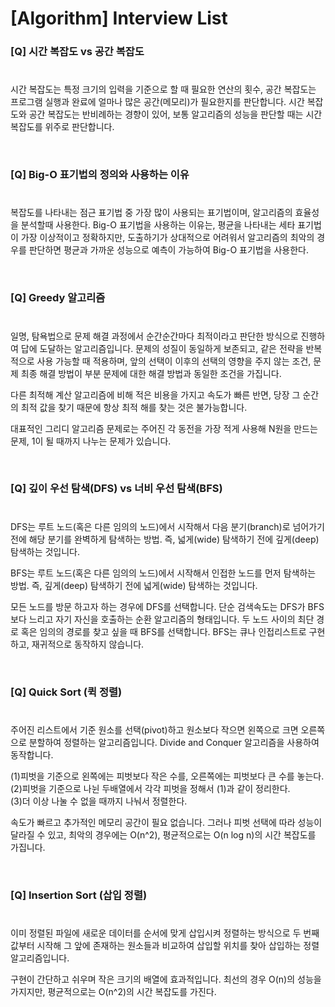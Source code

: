 # [Algorithm] Interview List

### [Q] 시간 복잡도 vs 공간 복잡도
#
시간 복잡도는 특정 크기의 입력을 기준으로 할 때 필요한 연산의 횟수, 공간 복잡도는 프로그램 실행과 완료에 얼마나 많은 공간(메모리)가 필요한지를 판단합니다. 시간 복잡도와 공간 복잡도는 반비례하는 경향이 있어, 보통 알고리즘의 성능을 판단할 때는 시간 복잡도를 위주로 판단합니다. 

<br>


### [Q] Big-O 표기법의 정의와 사용하는 이유
#
복잡도를 나타내는 점근 표기법 중 가장 많이 사용되는 표기법이며, 알고리즘의 효율성을 분석할때 사용한다.
Big-O 표기법을 사용하는 이유는, 평균을 나타내는 세타 표기법이 가장 이상적이고 정확하지만, 도출하기가 상대적으로 어려워서 알고리즘의 최악의 경우를 판단하면 평균과 가까운 성능으로 예측이 가능하여 Big-O 표기법을 사용한다.

<br>

### [Q] Greedy 알고리즘 
#
일명, 탐욕법으로 문제 해결 과정에서 순간순간마다 최적이라고 판단한 방식으로 진행하여 답에 도달하는 알고리즘입니다. 문제의 성질이 동일하게 보존되고, 같은 전략을 반복적으로 사용 가능할 때 적용하며, 앞의 선택이 이후의 선택의 영향을 주지 않는 조건, 문제 최종 해결 방법이 부분 문제에 대한 해결 방법과 동일한 조건을 가집니다.

다른 최적해 계산 알고리즘에 비해 적은 비용을 가지고 속도가 빠른 반면, 당장 그 순간의 최적 값을 찾기 때문에 항상 최적 해를 찾는 것은 불가능합니다.

대표적인 그리디 알고리즘 문제로는 주어진 각 동전을 가장 적게 사용해 N원을 만드는 문제, 1이 될 때까지 나누는 문제가 있습니다.

<br>

### [Q] 깊이 우선 탐색(DFS) vs 너비 우선 탐색(BFS)
#
DFS는 루트 노드(혹은 다른 임의의 노드)에서 시작해서 다음 분기(branch)로 넘어가기 전에 해당 분기를 완벽하게 탐색하는 방법. 즉, 넓게(wide) 탐색하기 전에 깊게(deep) 탐색하는 것입니다.

BFS는 루트 노드(혹은 다른 임의의 노드)에서 시작해서 인접한 노드를 먼저 탐색하는 방법. 즉, 깊게(deep) 탐색하기 전에 넓게(wide) 탐색하는 것입니다.

모든 노드를 방문 하고자 하는 경우에 DFS를 선택합니다. 단순 검색속도는 DFS가 BFS보다 느리고 자기 자신을 호출하는 순환 알고리즘의 형태입니다.
두 노드 사이의 최단 경로 혹은 임의의 경로를 찾고 싶을 때 BFS를 선택합니다. BFS는 큐나 인접리스트로 구현하고, 재귀적으로 동작하지 않습니다.

<br>

### [Q] Quick Sort (퀵 정렬)
#
주어진 리스트에서 기준 원소를 선택(pivot)하고 원소보다 작으면 왼쪽으로 크면 오른쪽으로 분할하여 정렬하는 알고리즘입니다. Divide and Conquer 알고리즘을 사용하여 동작합니다. 

(1)피벗을 기준으로 왼쪽에는 피벗보다 작은 수를, 오른쪽에는 피벗보다 큰 수를 놓는다.<br>
(2)피벗을 기준으로 나뉜 두배열에서 각각 피벗을 정해서 (1)과 같이 정리한다.<br>
(3)더 이상 나눌 수 없을 때까지 나눠서 정렬한다.

속도가 빠르고 추가적인 메모리 공간이 필요 없습니다. 그러나 피벗 선택에 따라 성능이 달라질 수 있고, 최악의 경우에는 O(n^2), 평균적으로는 O(n log n)의 시간 복잡도를 가집니다.

<br>

### [Q] Insertion Sort (삽입 정렬)
#
이미 정렬된 파일에 새로운 데이터를 순서에 맞게 삽입시켜 정렬하는 방식으로 두 번째 값부터 시작해 그 앞에 존재하는 원소들과 비교하여 삽입할 위치를 찾아 삽입하는 정렬 알고리즘입니다.

구현이 간단하고 쉬우며 작은 크기의 배열에 효과적입니다. 최선의 경우 O(n)의 성능을 가지지만, 평균적으로는 O(n^2)의 시간 복잡도를 가진다.
